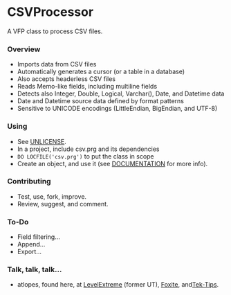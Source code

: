 # CSVProcessor #

A VFP class to process CSV files.

### Overview ###

* Imports data from CSV files
* Automatically generates a cursor (or a table in a database)
* Also accepts headerless CSV files 
* Reads Memo-like fields, including multiline fields
* Detects also Integer, Double, Logical, Varchar(), Date, and Datetime data
* Date and Datetime source data defined by format patterns
* Sensitive to UNICODE encodings (LittleEndian, BigEndian, and UTF-8)

### Using ###

* See [UNLICENSE](UNLICENSE.md).
* In a project, include csv.prg and its dependencies
* `DO LOCFILE('csv.prg')` to put the class in scope
* Create an object, and use it (see [DOCUMENTATION](DOCUMENTATION.md) for more info).

### Contributing ###

* Test, use, fork, improve.
* Review, suggest, and comment.

### To-Do ###

* Field filtering...
* Append...
* Export...

### Talk, talk, talk... ###

* atlopes, found here, at [LevelExtreme](https://www.levelextreme.com) (former UT), [Foxite](https://www.foxite.com), and[Tek-Tips](https://www.tek-tips.com).
